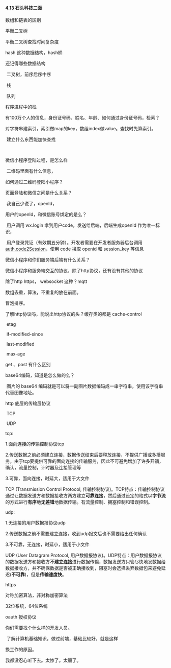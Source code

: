 #### 4.13 石头科技二面

数组和链表的区别

平衡二叉树

平衡二叉树查找时间复杂度

hash 这种数据结构，hash桶

还记得哪些数据结构

​	二叉树，前序后序中序

​	栈

​	队列

程序进程中的栈

有100万个人的信息，身份证号码、姓名、年龄、如何通过身份证号码，检索？

​	对字符串建索引，索引做map的key，数组index做value。查找时先算索引。

​	建立什么东西能加快查找

​	

微信小程序登陆过程，是怎么样

​	二维码里面有什么信息，

如何通过二维码登陆小程序？

页面登陆和微信之间是什么关系？

​	我自己少说了，openId，

用户的openId，和微信账号绑定的是么？

​		用户调用 wx.login 拿到用户code，发送给后端，后端生成openId 作为唯一标识，

​		用户登录凭证（有效期五分钟）。开发者需要在开发者服务器后台调用 [auth.code2Session](https://developers.weixin.qq.com/miniprogram/dev/api-backend/open-api/login/auth.code2Session.html)，使用 code 换取 openid 和 session_key 等信息



微信小程序和你们服务端后端有什么关系？



微信小程序和服务端交互的协议，除了http协议，还有没有其他的协议

除了http https， websocket 这种？mqtt	



数组去重，算法，不重复的放在前面。

冒泡排序。

了解http协议吗，能说出http协议的头？缓存类的都是 cache-control

​	etag

​	if-modified-since

​	last-modified

​	max-age



get 、post  有什么区别

base64编码，知道是怎么做的么？

​	图片的 base64 编码就是可以将一副图片数据编码成一串字符串，使用该字符串代替图像地址。

http 底层的传输层协议

​	TCP 

​	UDP 	

tcp: 

1.面向连接的传输控制协议tcp

 2.传送数据之前必须建立连接，数据传送结束后要释放连接，不提供广播或多播服务，由于tcp要提供可靠的面向连接的传输服务，因此不可避免增加了许多开销，确认，流量控制，计时器及连接管理等

 3.可靠，面向连接，时延大，适用于大文件

TCP (Transmission Control Protocol, 传输控制协议)。TCP特点：传输控制协议通过让数据发送方和数据接收方两方建立**可靠连接**，然后通过设定的格式以**字节流**的方式进行**有序**地**无差错**地数据传输。有流量控制、拥塞控制和错误控制。



 udp: 

1.无连接的用户数据报协议udp 

2.传送数据之前不需要建立连接，收到udp报文后也不需要给出任何确认

 3.不可靠，无连接，时延小，适用于小文件

UDP (User Datagram Protocol, 用户数据报协议)。UDP特点：用户数据报协议的数据发送方和接收方**不建立连接**进行数据传输，数据发送方只管尽快地发数据给数据接收方，并不确保数据是否被正确接收到，阻塞时会选择丢弃数据包来避免延迟(**不可靠**)，但是**传输速度快**。



https 

对称加密算法，非对称加密算法

32位系统，64位系统



oauth 授权协议



你们需要找个什么样的开发人员。 

​	了解计算机基础知识，做过前端，基础比较好，就是这样

换工作的原因。



我都没忍心听下去。太惨了。太弱了。